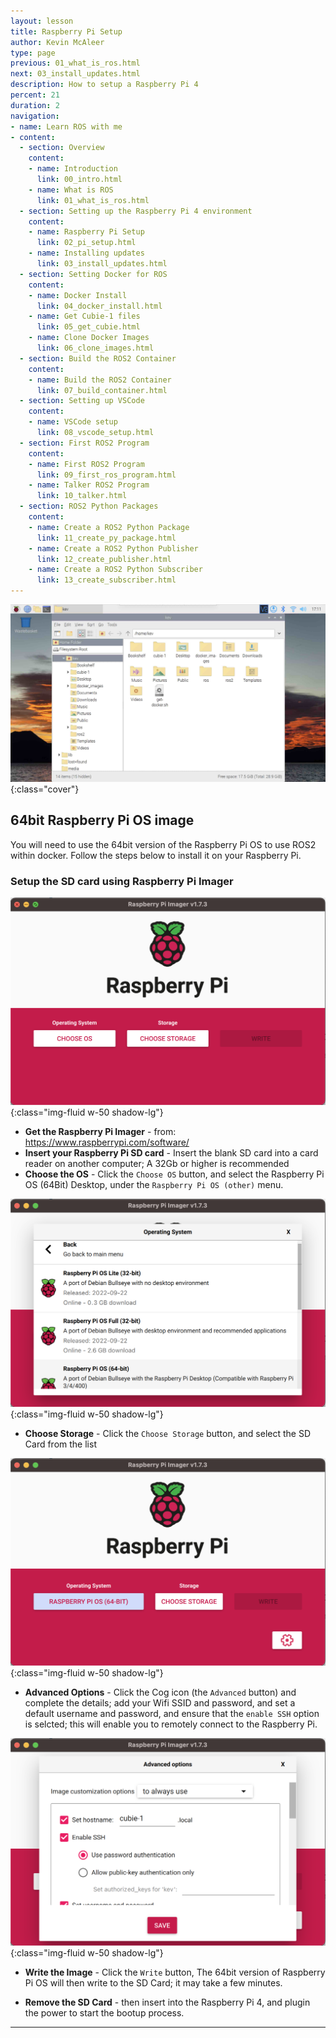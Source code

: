```yaml
---
layout: lesson
title: Raspberry Pi Setup
author: Kevin McAleer
type: page
previous: 01_what_is_ros.html
next: 03_install_updates.html
description: How to setup a Raspberry Pi 4
percent: 21
duration: 2
navigation:
- name: Learn ROS with me
- content:
  - section: Overview
    content:
    - name: Introduction
      link: 00_intro.html
    - name: What is ROS
      link: 01_what_is_ros.html
  - section: Setting up the Raspberry Pi 4 environment
    content:
    - name: Raspberry Pi Setup
      link: 02_pi_setup.html
    - name: Installing updates
      link: 03_install_updates.html
  - section: Setting Docker for ROS
    content:
    - name: Docker Install
      link: 04_docker_install.html
    - name: Get Cubie-1 files
      link: 05_get_cubie.html
    - name: Clone Docker Images
      link: 06_clone_images.html
  - section: Build the ROS2 Container
    content:
    - name: Build the ROS2 Container
      link: 07_build_container.html
  - section: Setting up VSCode
    content:
    - name: VSCode setup
      link: 08_vscode_setup.html
  - section: First ROS2 Program
    content:
    - name: First ROS2 Program
      link: 09_first_ros_program.html
    - name: Talker ROS2 Program
      link: 10_talker.html
  - section: ROS2 Python Packages
    content:
    - name: Create a ROS2 Python Package
      link: 11_create_py_package.html
    - name: Create a ROS2 Python Publisher
      link: 12_create_publisher.html
    - name: Create a ROS2 Python Subscriber
      link: 13_create_subscriber.html
---
```



![Screenshot of the imager tool](assets/rpi_desktop.jpg){:class="cover"}

## 64bit Raspberry Pi OS image

You will need to use the 64bit version of the Raspberry Pi OS to use ROS2 within docker. Follow the steps below to install it on your Raspberry Pi.

### Setup the SD card using Raspberry Pi Imager

![Screenshot of the imager tool](assets/rpi_imager01.png){:class="img-fluid w-50 shadow-lg"}

* **Get the Raspberry Pi Imager** -  from: <https://www.raspberrypi.com/software/>
* **Insert your Raspberry Pi SD card** - Insert the blank SD card into a card reader on another computer; A 32Gb or higher is recommended
* **Choose the OS** - Click the  `Choose OS` button, and select the Raspberry Pi OS (64Bit) Desktop, under the `Raspberry Pi OS (other)` menu.

![Screenshot of the imager tool - choose os page](assets/rpi_imager03.png){:class="img-fluid w-50 shadow-lg"}

* **Choose Storage** - Click the `Choose Storage` button, and select the SD Card from the list

![Screenshot of the imager tool - choose os page](assets/rpi_imager02.png){:class="img-fluid w-50 shadow-lg"}

* **Advanced Options** - Click the Cog icon (the `Advanced` button) and complete the details; add your Wifi SSID and password, and set a default username and password, and ensure that the `enable SSH` option is selcted; this will enable you to remotely connect to the Raspberry Pi.

![Screenshot of the imager tool - choose os page](assets/rpi_imager04.png){:class="img-fluid w-50 shadow-lg"}

* **Write the Image** - Click the `Write` button, The 64bit version of Raspberry Pi OS will then write to the SD Card; it may take a few minutes.

* **Remove the SD Card** - then insert into the Raspberry Pi 4, and plugin the power to start the bootup process.

---
